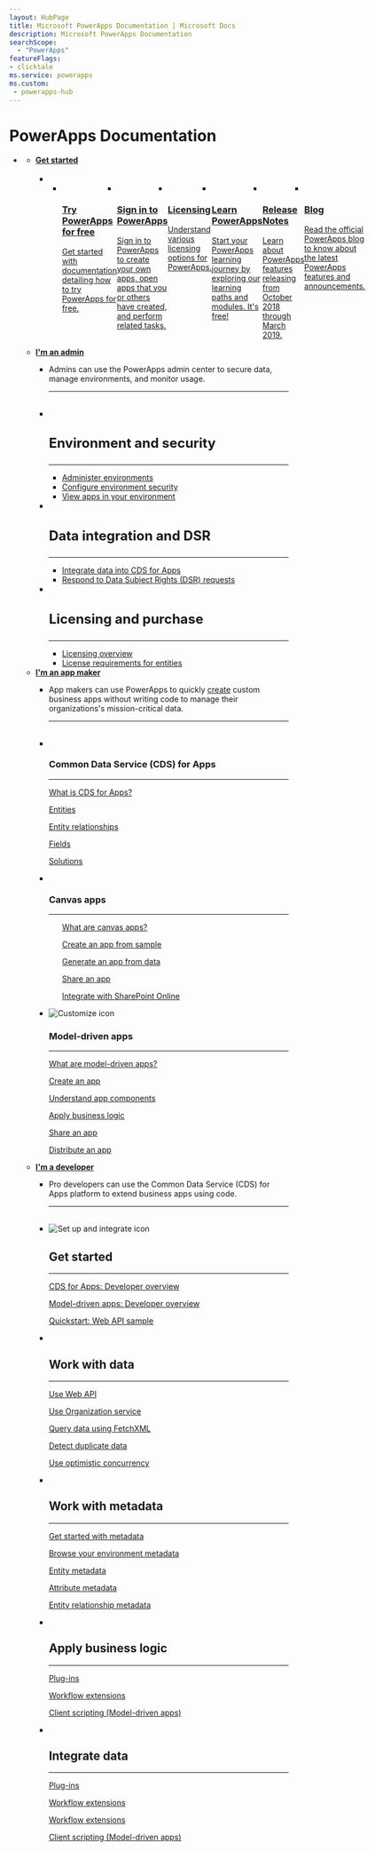 ```yaml
---
layout: HubPage
title: Microsoft PowerApps Documentation | Microsoft Docs
description: Microsoft PowerApps Documentation
searchScope:
  - "PowerApps"
featureFlags:
- clicktale
ms.service: powerapps
ms.custom:
 - powerapps-hub
---
```

<div id="main"
     class="v2">
    <div class="container">
        <h1>PowerApps Documentation</h1>
        <ul class="pivots">
            <li>
                <a href="#home"></a>
                <ul id="home">
                    <li>
                        <a href="#getstarted"><strong>Get started</strong></a>
                        <ul id="getstarted"
                            class="cardsC"><br/>                            
                            <li class="fullSpan">
                                <ul class="cardsC panelContent singlePanelContent cols cols3" style="display:flex!important;">
                                    <li>
                                      <a href="/powerapps/maker/signup-for-powerapps">
                                          <div class="cardSize">
                                              <div class="cardPadding">
                                                  <div class="card">
                                                      <div class="cardImageOuter">
                                                          <div class="cardImage">
                                                              <img src="media/index/powerapps-free-trial.svg" alt="" />
                                                          </div>
                                                      </div>
                                                      <div class="cardText">
                                                          <h3>Try PowerApps for free</h3>
                                                          <p>Get started with documentation detailing how to try PowerApps for free.</p>
                                                      </div>
                                                  </div>
                                              </div>
                                          </div>
                                      </a>
                                    </li>
                                    <li>
                                      <a href="/powerapps/maker/canvas-apps/intro-maker-portal">
                                          <div class="cardSize">
                                              <div class="cardPadding">
                                                  <div class="card">
                                                      <div class="cardImageOuter">
                                                          <div class="cardImage">
                                                              <img src="media/index/powerapps-signin.svg" alt="" />
                                                          </div>
                                                      </div>
                                                      <div class="cardText">
                                                          <h3>Sign in to PowerApps</h3>
                                                          <p>Sign in to PowerApps to create your own apps, open apps that you or others have created, and perform related tasks.</p>
                                                      </div>
                                                  </div>
                                              </div>
                                          </div>
                                      </a>
                                    </li>
                                    <li>
                                      <a href="/powerapps/administrator/pricing-billing-skus">
                                          <div class="cardSize">
                                              <div class="cardPadding">
                                                  <div class="card">
                                                      <div class="cardImageOuter">
                                                          <div class="cardImage">
                                                              <img src="media/index/powerapps-billing.svg" alt="" />
                                                          </div>
                                                      </div>
                                                      <div class="cardText">
                                                          <h3>Licensing</h3>
                                                          <p>Understand various licensing options for PowerApps.</p>
                                                      </div>
                                                  </div>
                                              </div>
                                          </div>
                                      </a>
                                    </li>
                                    <li>
                                      <a href="https://docs.microsoft.com/learn/browse/?products=bizapps-power-apps">
                                          <div class="cardSize">
                                              <div class="cardPadding">
                                                  <div class="card">
                                                      <div class="cardImageOuter">
                                                          <div class="cardImage">
                                                              <img src="media/index/powerapps-learning.svg" alt="" />
                                                          </div>
                                                      </div>
                                                      <div class="cardText">
                                                          <h3>Learn PowerApps</h3>
                                                          <p>Start your PowerApps learning journey by exploring our learning paths and modules. It's free!</p>
                                                      </div>
                                                  </div>
                                              </div>
                                          </div>
                                      </a>
                                    </li>
                                    <li>
                                      <a href="https://docs.microsoft.com/business-applications-release-notes/October18/powerapps/">
                                          <div class="cardSize">
                                              <div class="cardPadding">
                                                  <div class="card">
                                                      <div class="cardImageOuter">
                                                          <div class="cardImage">
                                                              <img src="media/index/release-notes.jpg" alt="" />
                                                          </div>
                                                      </div>
                                                      <div class="cardText">
                                                          <h3>Release Notes</h3>
                                                          <p>Learn about PowerApps features releasing from October 2018 through March 2019.</p>
                                                      </div>
                                                  </div>
                                              </div>
                                          </div>
                                      </a>
                                    </li>
                                    <li>
                                      <a href="https://powerapps.microsoft.com/en-us/blog/">
                                          <div class="cardSize">
                                              <div class="cardPadding">
                                                  <div class="card">
                                                      <div class="cardImageOuter">
                                                          <div class="cardImage">
                                                              <img src="media/index/powerapps-blog.svg" alt="" />
                                                          </div>
                                                      </div>
                                                      <div class="cardText">
                                                          <h3>Blog</h3>
                                                          <p>Read the official PowerApps blog to know about the latest PowerApps features and announcements.</p>
                                                      </div>
                                                  </div>
                                              </div>
                                          </div>
                                      </a>
                                    </li>
                                </ul>
                            </li>
                        </ul>
                    </li>
                    <li>
                        <a href="#admin"><strong>I'm an admin</strong></a>
                        <ul id="admin"
                            class="cardsF">
                            <li>
                                <div class="container">
                                    <p>Admins can use the PowerApps admin center to secure data, manage environments, and monitor usage.</p><hr/><br/>
                                </div>
                            </li>
                            <li>
                                <div class="cardSize">
                                    <div class="cardPadding">
                                        <div class="card">
                                            <div class="cardImageOuter">
                                                <div class="cardImage">
                                                    <img alt="" src="media/index/i_env-security.svg">
                                                </div>
                                            </div>
                                            <div class="cardText">
                                                <h3 style="font-size: 1.5rem">Environment and security</h3><hr/>
                                                <ul>
                                                <li><a href="/powerapps/administrator/environments-administration">Administer environments</a></li>
                                                <li><a href="/powerapps/administrator/database-security">Configure environment security</a></li>
                                                <li><a href="/powerapps/administrator/admin-view-apps">View apps in your environment</a></li>
                                                </ul>
                                            </div>
                                        </div>
                                    </div>
                                </div>
                            </li>
                            <li>
                                <div class="cardSize">
                                    <div class="cardPadding">
                                        <div class="card">
                                            <div class="cardImageOuter">
                                                <div class="cardImage">
                                                    <img alt="" src="media/index/i_integration.svg">
                                                </div>
                                            </div>
                                            <div class="cardText">
                                                <h3 style="font-size: 1.5rem">Data integration and DSR</h3><hr/>
                                                <ul>
                                                <li><a href="/powerapps/administrator/data-integrator">Integrate data into CDS for Apps</a></li>
                                                <li><a href="/powerapps/administrator/powerapps-gdpr-dsr-guide">Respond to Data Subject Rights (DSR) requests</a></li>
                                                </ul>
                                            </div>
                                        </div>
                                    </div>
                                </div>
                            </li>
                            <li>
                                <div class="cardSize">
                                    <div class="cardPadding">
                                        <div class="card">
                                            <div class="cardImageOuter">
                                                <div class="cardImage">
                                                    <img alt="" src="media/index/i_billing.svg">
                                                </div>
                                            </div>
                                            <div class="cardText">
                                                <h3 style="font-size: 1.5rem">Licensing and purchase</h3><hr/>
                                                <ul>
                                                <li><a href="/powerapps/administrator/pricing-billing-skus">Licensing overview</a></li>
                                                <li><a href="/powerapps/maker/common-data-service/data-platform-entity-licenses">License requirements for entities</a></li>
                                                </ul>
                                            </div>
                                        </div>
                                    </div>
                                </div>
                            </li>
                        </ul>
                    </li>
                    <li>
                        <a href="#maker"><strong>I'm an app maker</strong></a>
                        <ul id="maker"
                            class="cardsF">
                            <li>
                                <div class="container">
                                    <p>App makers can use PowerApps to quickly <a href="/powerapps/maker">create</a> custom business apps without writing code to manage their organizations's mission-critical data.</p><hr/><br/>
                                </div>
                            </li>
                            <li>
                                <div class="cardSize">
                                    <div class="cardPadding">
                                        <div class="card">
                                            <div class="cardImageOuter">
                                                <div class="cardImage">
                                                    <img alt="" src="media/index/i_common-data-service.svg">
                                                </div>
                                            </div>
                                            <div class="cardText">
                                                <h3>Common Data Service (CDS) for Apps</h3><hr/>
                                                <p><a class="barLink" href="/powerapps/maker/common-data-service/data-platform-intro">What is CDS for Apps?</a></p>
                                                <p><a class="barLink" href="/powerapps/maker/common-data-service/entity-overview">Entities</a></p>
                                                <p><a class="barLink" href="/powerapps/maker/common-data-service/relationships-overview">Entity relationships</a></p>
                                                <p><a class="barLink" href="/powerapps/maker/common-data-service/fields-overview">Fields</a></p>
                                               <p><a class="barLink" href="/powerapps/maker/common-data-service/solutions-overview">Solutions</a></p>
                                            </div>
                                        </div>
                                    </div>
                                </div>
                            </li>
                            <li>
                                <div class="cardSize">
                                    <div class="cardPadding">
                                        <div class="card">
                                            <div class="cardImageOuter">
                                                <div class="cardImage">
                                                    <img alt="" src="media/index/i_canvas-apps.svg">
                                                </div>
                                            </div>
                                            <div class="cardText">
                                                <h3>Canvas apps</h3><hr/>
                                                <ul>
                                                <p><a class="barLink" href="/powerapps/maker/canvas-apps/getting-started">What are canvas apps?</a></p>
                                                <p><a class="barLink" href="/powerapps/maker/canvas-apps/open-and-run-a-sample-app">Create an app from sample</a></p>
                                                <p><a class="barLink" href="/powerapps/maker/canvas-apps/data-platform-create-app">Generate an app from data</a></p>
                                                <p><a class="barLink" href="/powerapps/maker/canvas-apps/share-app">Share an app</a></p>
                                                <p><a class="barLink" href="/powerapps/maker/canvas-apps/sharepoint-scenario-intro">Integrate with SharePoint Online</a></p>
                                                </ul>
                                            </div>
                                        </div>
                                    </div>
                                </div>
                            </li>
                            <li>
                                <div class="cardSize">
                                    <div class="cardPadding">
                                        <div class="card">
                                            <div class="cardImageOuter">
                                                <div class="cardImage">
                                                    <img alt="Customize icon" src="media/index/i_model-driven-apps.svg">
                                                </div>
                                            </div>
                                            <div class="cardText">
                                                <h3>Model-driven apps</h3><hr/>
                                                <p><a class="barLink" href="/powerapps/maker/model-driven-apps/model-driven-app-overview">What are model-driven apps?</a></p>
                                                <p><a class="barLink" href="/powerapps/maker/model-driven-apps/build-first-model-driven-app">Create an app</a></p>
                                                <p><a class="barLink" href="/powerapps/maker/model-driven-apps/model-driven-app-components">Understand app components</a></p>
                                                <p><a class="barLink" href="/powerapps/maker/model-driven-apps/guide-staff-through-common-tasks-processes">Apply business logic</a></p>
                                                <p><a class="barLink" href="/powerapps/maker/model-driven-apps/share-model-driven-app">Share an app</a></p>
                                                <p><a class="barLink" href="/powerapps/maker/model-driven-apps/distribute-model-driven-app">Distribute an app</a></p>
                                            </div>
                                        </div>
                                    </div>
                                </div>
                            </li>                            
                        </ul>
                    </li>
                    <li>
                        <a href="#developer"><strong>I'm a developer</strong></a>
                        <ul id="developer"
                            class="cardsF">
                            <li>
                                <div class="container">
                                    <p>Pro developers can use the Common Data Service (CDS) for Apps platform to extend business apps using code.</p><hr/><br/>
                                </div>
                            </li>
                            <li>
                                <div class="cardSize">
                                    <div class="cardPadding">
                                        <div class="card">
                                            <div class="cardImageOuter">
                                                <div class="cardImage">
                                                    <img alt="Set up and integrate icon" src="media/index/i_get-started.svg">
                                                </div>
                                            </div>
                                            <div class="cardText">
                                                <h2>Get started</h2><hr/>
                                                <p><a class="barLink" style="font-size: 0.9rem" href="/powerapps/developer/common-data-service/overview">CDS for Apps: Developer overview</a></p>
                                                <p><a class="barLink" style="font-size: 0.9rem" href="/powerapps/developer/model-driven-apps/overview">Model-driven apps: Developer overview</a></p>
                                                <p><a class="barLink" style="font-size: 0.9rem" href="/powerapps/developer/common-data-service/webapi/quick-start-console-app-csharp">Quickstart: Web API sample</a></p>
                                            </div>
                                        </div>
                                    </div>
                                </div>
                            </li>
                            <li>
                                <div class="cardSize">
                                    <div class="cardPadding">
                                        <div class="card">
                                            <div class="cardImageOuter">
                                                <div class="cardImage">
                                                    <img alt="" src="media/index/i_data.svg">
                                                </div>
                                            </div>
                                            <div class="cardText">
                                                <h2>Work with data</h2><hr/>
                                                <p><a class="barLink" href="/powerapps/developer/common-data-service/webapi/overview">Use Web API</a></p>
                                                <p><a class="barLink" href="/powerapps/developer/common-data-service/org-service/overview">Use Organization service</a></p>
                                                <p><a class="barLink" href="/powerapps/developer/common-data-service/use-fetchxml-construct-query">Query data using FetchXML</a></p>
                                                <p><a class="barLink" href="/powerapps/developer/common-data-service/detect-duplicate-data-with-code">Detect duplicate data</a></p>
                                                <p><a class="barLink" href="/powerapps/developer/common-data-service/optimistic-concurrency">Use optimistic concurrency</a></p>
                                             </div>
                                        </div>
                                    </div>
                                </div>
                            </li>
                            <li>
                                <div class="cardSize">
                                    <div class="cardPadding">
                                        <div class="card">
                                            <div class="cardImageOuter">
                                                <div class="cardImage">
                                                    <img alt="" src="media/index/i_entity-metadata.svg">
                                                </div>
                                            </div>
                                            <div class="cardText">
                                                <h2>Work with metadata</h2><hr/>
                                                <p><a class="barLink" href="/powerapps/developer/common-data-service/metadata-services">Get started with metadata</a></p>
                                                <p><a class="barLink" href="/powerapps/developer/common-data-service/browse-your-metadata">Browse your environment metadata</a></p>
                                                <p><a class="barLink" href="/powerapps/developer/common-data-service/entity-metadata">Entity metadata</a></p>
                                                <p><a class="barLink" href="/powerapps/developer/common-data-service/entity-attribute-metadata">Attribute metadata</a></p>
                                                <p><a class="barLink" href="/powerapps/developer/common-data-service/entity-relationship-metadata">Entity relationship metadata</a></p>
                                            </div>
                                        </div>
                                    </div>
                                </div>
                            </li>
                            <li>
                                <div class="cardSize">
                                    <div class="cardPadding">
                                        <div class="card">
                                            <div class="cardImageOuter">
                                                <div class="cardImage">
                                                    <img alt="" src="media/index/i_get-started.svg">
                                                </div>
                                            </div>
                                            <div class="cardText">
                                                <h2>Apply business logic</h2><hr/>
                                                <p><a class="barLink" href="/powerapps/developer/common-data-service/plug-ins">Plug-ins</a></p>
                                                <p><a class="barLink" href="/powerapps/developer/common-data-service/workflow/workflow-extensions">Workflow extensions</a></p>
                                                <p><a class="barLink" href="/powerapps/developer/model-driven-apps/client-scripting">Client scripting (Model-driven apps)</a></p>
                                            </div>
                                        </div>
                                    </div>
                                </div>
                            </li>
                            <li>
                                <div class="cardSize">
                                    <div class="cardPadding">
                                        <div class="card">
                                            <div class="cardImageOuter">
                                                <div class="cardImage">
                                                    <img alt="" src="images/i_get-started.svg">
                                                </div>
                                            </div>
                                            <div class="cardText">
                                                <h2>Integrate data</h2><hr/>
                                                <p><a class="barLink" href="/powerapps/developer/common-data-service/plug-ins">Plug-ins</a></p>
                                                <p><a class="barLink" href="/powerapps/developer/common-data-service/workflow/workflow-extensions">Workflow extensions</a></p>
                                                <p><a class="barLink" href="/powerapps/developer/common-data-service/workflow/workflow-extensions">Workflow extensions</a></p>
                                                <p><a class="barLink" href="/powerapps/developer/model-driven-apps/client-scripting">Client scripting (Model-driven apps)</a></p>
                                            </div>
                                        </div>
                                    </div>
                                </div>
                            </li>
                        </ul>
                    </li> 
                </ul>
            </li>
        </ul>
    </div>
</div>
